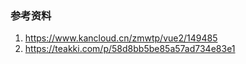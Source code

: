 ### 参考资料
1. https://www.kancloud.cn/zmwtp/vue2/149485
2. https://teakki.com/p/58d8bb5be85a57ad734e83e1
